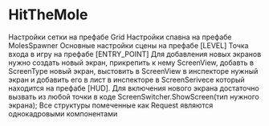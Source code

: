 # HitTheMole
Настройки сетки на префабе Grid
Настройки спавна на префабе MolesSpawner
Основные настройки сцены на префабе [LEVEL]
Точка входа в игру на префабе [ENTRY_POINT]
Для добавления новых экранов нужно создать новый экран, прикрепить к нему ScreenView, добавть в ScreenType новый экран, выстовить в ScreenView в инспекторе нужный экран и добавить его в лист в инспекторе в ScreenSerivece который находится на префабе [HUD]. Для включения нового экрана достаточно вызвать из любой точки в коде ScreenSwitcher.ShowScreen(тип нужного экрана);
Все структуры помеченные как Request являются однокадровыми компонентами
